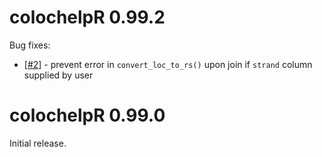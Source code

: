 # colochelpR 0.99.2

Bug fixes:

* [[#2](https://github.com/RHReynolds/colochelpR/issues/2)] - prevent error in `convert_loc_to_rs()` upon join if `strand` column supplied by user

# colochelpR 0.99.0

Initial release.
